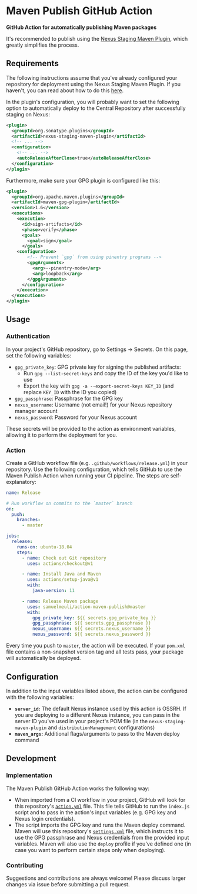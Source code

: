 # Maven Publish GitHub Action

**GitHub Action for automatically publishing Maven packages**

It's recommended to publish using the [Nexus Staging Maven Plugin](https://github.com/sonatype/nexus-maven-plugins/tree/master/staging/maven-plugin), which greatly simplifies the process.

## Requirements

The following instructions assume that you've already configured your repository for deployment using the Nexus Staging Maven Plugin. If you haven't, you can read about how to do this [here](https://central.sonatype.org/pages/apache-maven.html).

In the plugin's configuration, you will probably want to set the following option to automatically deploy to the Central Repository after successfully staging on Nexus:

```xml
<plugin>
  <groupId>org.sonatype.plugins</groupId>
  <artifactId>nexus-staging-maven-plugin</artifactId>
  <!-- ... -->
  <configuration>
    <!-- ... -->
    <autoReleaseAfterClose>true</autoReleaseAfterClose>
  </configuration>
</plugin>
```

Furthermore, make sure your GPG plugin is configured like this:

```xml
<plugin>
  <groupId>org.apache.maven.plugins</groupId>
  <artifactId>maven-gpg-plugin</artifactId>
  <version>1.6</version>
  <executions>
    <execution>
      <id>sign-artifacts</id>
      <phase>verify</phase>
      <goals>
        <goal>sign</goal>
      </goals>
    <configuration>
        <!-- Prevent `gpg` from using pinentry programs -->
        <gpgArguments>
          <arg>--pinentry-mode</arg>
          <arg>loopback</arg>
        </gpgArguments>
      </configuration>
    </execution>
  </executions>
</plugin>
```

## Usage

### Authentication

In your project's GitHub repository, go to Settings → Secrets. On this page, set the following variables:

- `gpg_private_key`: GPG private key for signing the published artifacts:
  - Run `gpg --list-secret-keys` and copy the ID of the key you'd like to use
  - Export the key with `gpg -a --export-secret-keys KEY_ID` (and replace `KEY_ID` with the ID you copied)
- `gpg_passphrase`: Passphrase for the GPG key
- `nexus_username`: Username (not email!) for your Nexus repository manager account
- `nexus_password`: Password for your Nexus account

These secrets will be provided to the action as environment variables, allowing it to perform the deployment for you.

### Action

Create a GitHub workflow file (e.g. `.github/workflows/release.yml`) in your repository. Use the following configuration, which tells GitHub to use the Maven Publish Action when running your CI pipeline. The steps are self-explanatory:

```yml
name: Release

# Run workflow on commits to the `master` branch
on:
  push:
    branches:
      - master

jobs:
  release:
    runs-on: ubuntu-18.04
    steps:
      - name: Check out Git repository
        uses: actions/checkout@v1

      - name: Install Java and Maven
        uses: actions/setup-java@v1
        with:
          java-version: 11

      - name: Release Maven package
        uses: samuelmeuli/action-maven-publish@master
        with:
          gpg_private_key: ${{ secrets.gpg_private_key }}
          gpg_passphrase: ${{ secrets.gpg_passphrase }}
          nexus_username: ${{ secrets.nexus_username }}
          nexus_password: ${{ secrets.nexus_password }}
```

Every time you push to `master`, the action will be executed. If your `pom.xml` file contains a non-snapshot version tag and all tests pass, your package will automatically be deployed.

## Configuration

In addition to the input variables listed above, the action can be configured with the following variables:

- **`server_id`:** The default Nexus instance used by this action is OSSRH. If you are deploying to a different Nexus instance, you can pass in the server ID you've used in your project's POM file (in the `nexus-staging-maven-plugin` and `distributionManagement` configurations)
- **`maven_args`:** Additional flags/arguments to pass to the Maven deploy command

## Development

### Implementation

The Maven Publish GitHub Action works the following way:

- When imported from a CI workflow in your project, GitHub will look for this repository's [`action.yml`](./action.yml) file. This file tells GitHub to run the `index.js` script and to pass in the action's input variables (e.g. GPG key and Nexus login credentials).
- The script imports the GPG key and runs the Maven deploy command. Maven will use this repository's [`settings.xml`](./settings.xml) file, which instructs it to use the GPG passphrase and Nexus credentials from the provided input variables. Maven will also use the `deploy` profile if you've defined one (in case you want to perform certain steps only when deploying).

### Contributing

Suggestions and contributions are always welcome! Please discuss larger changes via issue before submitting a pull request.
